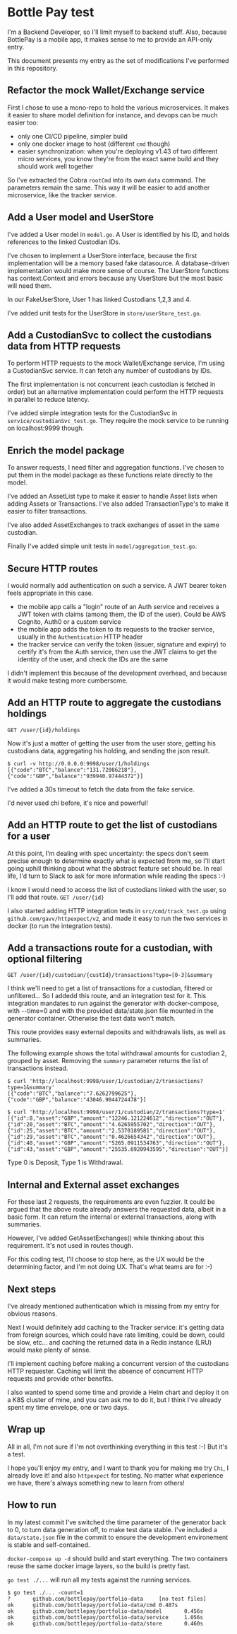 # Bottle Pay test

I'm a Backend Developer, so I'll limit myself to backend stuff. Also, because BottlePay is a mobile app, it makes sense to me to provide an API-only entry.

This document presents my entry as the set of modifications I've performed in this repository.

## Refactor the mock Wallet/Exchange service 

First I chose to use a mono-repo to hold the various microservices. It makes it easier to share model definition for instance, and devops can be much easier too:

- only one CI/CD pipeline, simpler build
- only one docker image to host (different `cmd` though)
- easier synchronization: when you're deploying v1.43 of two different micro services, you know they're from the exact same build and they should work well together

So I've extracted the Cobra `rootCmd` into its own `data` command. The parameters remain the same.
This way it will be easier to add another microservice, like the tracker service.

## Add a User model and UserStore

I've added a User model in `model.go`. A User is identified by his ID, and holds references to the linked Custodian IDs.

I've chosen to implement a UserStore interface, because the first implementation will be a memory based fake datasource. A database-driven implementation would make more sense of course.
The UserStore functions has context.Context and errors because any UserStore but the most basic will need them.

In our FakeUserStore, User 1 has linked Custodians 1,2,3 and 4.

I've added unit tests for the UserStore in `store/userStore_test.go`.

## Add a CustodianSvc to collect the custodians data from HTTP requests

To perform HTTP requests to the mock Wallet/Exchange service, I'm using a CustodianSvc service. It can fetch any number of custodians by IDs.

The first implementation is not concurrent (each custodian is fetched in order) but an alternative implementation could perform the HTTP requests in parallel to reduce latency.

I've added simple integration tests for the CustodianSvc in `service/custodianSvc_test.go`. They require the mock service to be running on localhost:9999 though.

## Enrich the model package

To answer requests, I need filter and aggregation functions. I've chosen to put them in the model package as these functions relate directly to the model.

I've added an AssetList type to make it easier to handle Asset lists when adding Assets or Transactions. I've also added TransactionType's to make it easier to filter transactions.

I've also added AssetExchanges to track exchanges of asset in the same custodian.

Finally I've added simple unit tests in `model/aggregation_test.go`.

## Secure HTTP routes

I would normally add authentication on such a service. A JWT bearer token feels appropriate in this case.

- the mobile app calls a "login" route of an Auth service and receives a JWT token with claims (among them, the ID of the user). Could be AWS Cognito, Auth0 or a custom service
- the mobile app adds the token to its requests to the tracker service, usually in the `Authentication` HTTP header
- the tracker service can verify the token (issuer, signature and expiry) to certify it's from the Auth service, then use the JWT claims to get the identity of the user, and check the IDs are the same

I didn't implement this because of the development overhead, and because it would make testing more cumbersome.

## Add an HTTP route to aggregate the custodians holdings 

`GET /user/{id}/holdings`

Now it's just a matter of getting the user from the user store, getting his custodians data, aggregating his holding, and sending the json result.

```
$ curl -v http://0.0.0.0:9998/user/1/holdings
[{"code":"BTC","balance":"131.72086218"},{"code":"GBP","balance":"939940.97444372"}]
```

I've added a 30s timeout to fetch the data from the fake service.

I'd never used chi before, it's nice and powerful!

## Add an HTTP route to get the list of custodians for a user

At this point, I'm dealing with spec uncertainty: the specs don't seem precise enough to determine exactly what is expected from me, so I'll start going uphill thinking about what the abstract feature set should be. In real life, I'd turn to Slack to ask for more information while reading the specs :-)

I know I would need to access the list of custodians linked with the user, so I'll add that route. `GET /user/{id}`

I also started adding HTTP integration tests in `src/cmd/track_test.go` using `github.com/gavv/httpexpect/v2`, and made it easy to run the two services in docker (to run the integration tests).

## Add a transactions route for a custodian, with optional filtering

`GET /user/{id}/custodian/{custId}/transactions?type=[0-3]&summary`

I think we'll need to get a list of transactions for a custodian, filtered or unfiltered... So I addedd this route, and an integration test for it. This integration mandates to run against the generator with docker-compose, with --time=0 and with the provided data/state.json file mounted in the generator container. Otherwise the test data won't match.

This route provides easy external deposits and withdrawals lists, as well as summaries.

The following example shows the total withdrawal amounts for custodian 2, grouped by asset. Removing the `summary` parameter returns the list of transactions instead.

```
$ curl 'http://localhost:9998/user/1/custodian/2/transactions?type=1&summary'
[{"code":"BTC","balance":"7.6262799625"},{"code":"GBP","balance":"43046.9044724478"}]

$ curl 'http://localhost:9998/user/1/custodian/2/transactions?type=1'        
[{"id":8,"asset":"GBP","amount":"12246.121224612","direction":"OUT"},{"id":20,"asset":"BTC","amount":"4.6265955702","direction":"OUT"},{"id":25,"asset":"BTC","amount":"2.5370189581","direction":"OUT"},{"id":29,"asset":"BTC","amount":"0.4626654342","direction":"OUT"},{"id":40,"asset":"GBP","amount":"5265.0911534763","direction":"OUT"},{"id":43,"asset":"GBP","amount":"25535.6920943595","direction":"OUT"}]
```

Type 0 is Deposit, Type 1 is Withdrawal.

## Internal and External asset exchanges

For these last 2 requests, the requirements are even fuzzier. It could be argued that the above route already answers the requested data, albeit in a basic form. It can return the internal or external transactions, along with summaries.

However, I've added GetAssetExchanges() while thinking about this requirement. It's not used in routes though.

For this coding test, I'll choose to stop here, as the UX would be the determining factor, and I'm not doing UX. That's what teams are for :-)

## Next steps

I've already mentioned authentication which is missing from my entry for obvious reasons. 

Next I would definitely add caching to the Tracker service: it's getting data from foreign sources, which could have rate limiting, could be down, could be slow, etc... and caching the returned data in a Redis instance (LRU) would make plenty of sense. 

I'll implement caching before making a concurrent version of the custodians HTTP requester. Caching will limit the absence of concurrent HTTP requests and provide other benefits.

I also wanted to spend some time and provide a Helm chart and deploy it on a K8S cluster of mine, and you can ask me to do it, but I think I've already spent my time envelope, one or two days.

## Wrap up

All in all, I'm not sure if I'm not overthinking everything in this test :-) But it's a test.

I hope you'll enjoy my entry, and I want to thank you for making me try `Chi`, I already love it! and also `httpexpect` for testing. No matter what experience we have, there's always something new to learn from others!

## How to run

In my latest commit I've switched the time parameter of the generator back to 0, to turn data generation off, to make test data stable. I've included a `data/state.json` file in the commit to ensure the development environement is stable and self-contained.

`docker-compose up -d` should build and start everything. The two containers reuse the same docker image layers, so the build is pretty fast.

`go test ./...` will run all my tests against the running services.

```
$ go test ./... -count=1
?       github.com/bottlepay/portfolio-data     [no test files]
ok      github.com/bottlepay/portfolio-data/cmd 0.487s
ok      github.com/bottlepay/portfolio-data/model       0.456s
ok      github.com/bottlepay/portfolio-data/service     1.056s
ok      github.com/bottlepay/portfolio-data/store       0.460s
```
